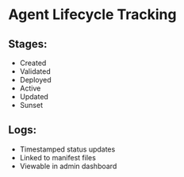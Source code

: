
# Agent Lifecycle Tracking

## Stages:
- Created
- Validated
- Deployed
- Active
- Updated
- Sunset

## Logs:
- Timestamped status updates
- Linked to manifest files
- Viewable in admin dashboard
